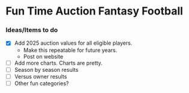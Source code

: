 # Fun Time Auction Fantasy Football

### Ideas/Items to do

- [X] Add 2025 auction values for all eligible players.
    - Make this repeatable for future years.
    - Post on website
- [ ] Add more charts. Charts are pretty.
- [ ] Season by season results
- [ ] Versus owner results
- [ ] Other fun categories?
